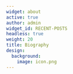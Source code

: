 ```yaml
---
widget: about
active: true
author: admin
widget_id: RECENT-POSTS
headless: true
weight: 20
title: Biography
design:
  background:
    image: icon.png
---
```

